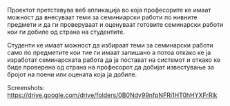 Проектот претставува веб апликација во која професорите ке имаат можност да внесуваат теми за семиниарски работи по нивните предмети и да ги проверуваат и оценуваат готовите семинарски работи кои ги добиле од страна на студентите.

Студенти ке имаат можност да избираат теми за семинарски работи само по предметите кои тие ги имаат запишано а потоа откако ке ја изработат семинарската работа да ја постават на системот и откако ке биде проверена од страна на професорот да добијат известување за бројот на поени или оцената која ја добиле.

Screenshots: https://drive.google.com/drive/folders/0B0Ndy99nfpNFRi1HT0hHYXFrRlk